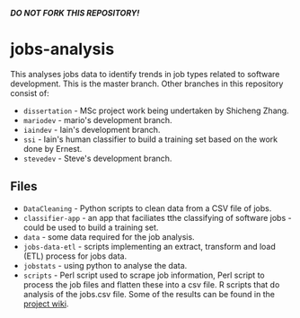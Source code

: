 ***DO NOT FORK THIS REPOSITORY!***
# jobs-analysis
This analyses jobs data to identify trends in job types related to software development. This is the master branch. Other branches in this repository consist of:

* `dissertation` - MSc project work being undertaken by Shicheng Zhang.
* `mariodev` - mario's development branch.
* `iaindev` - Iain's development branch.
* `ssi` - Iain's human classifier to build a training set based on the work done by Ernest.
* `stevedev` - Steve's development branch.

## Files

* `DataCleaning` - Python scripts to clean data from a CSV file of jobs.
* `classifier-app` - an app that faciliates tthe classifying of software jobs - could be used to build a training set.
* `data` - some data required for the job analysis.
* `jobs-data-etl` - scripts implementing an extract, transform and load (ETL) process for jobs data.
* `jobstats` - using python to analyse the data.
* `scripts` - Perl script used to scrape job information, Perl script to process the job files and flatten these into a csv file. R scripts that do analysis of the jobs.csv file. Some of the results can be found in the [project wiki](https://github.com/softwaresaved/jobs-analysis/wiki).


